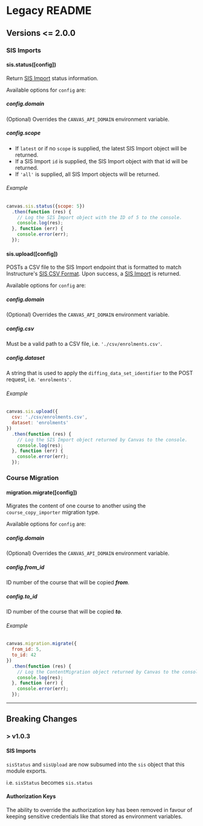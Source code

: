 # Legacy README

## Versions <= 2.0.0

### SIS Imports

#### sis.status([config])

Return [SIS Import](https://canvas.instructure.com/doc/api/sis_imports.html#SisImport) status information.

Available options for `config` are:

##### config.domain

(Optional) Overrides the `CANVAS_API_DOMAIN` environment variable.

##### config.scope

 - If `latest` or if no `scope` is supplied, the latest SIS Import object will be returned.
 - If a SIS Import `id` is supplied, the SIS Import object with that id will be returned.
 - If `'all'` is supplied, all SIS Import objects will be returned.

###### Example

``` javascript
canvas.sis.status({scope: 5})
  .then(function (res) {
    // Log the SIS Import object with the ID of 5 to the console.
    console.log(res);
  }, function (err) {
    console.error(err);
  });
```

#### sis.upload([config])

POSTs a CSV file to the SIS Import endpoint that is formatted to match Instructure's [SIS CSV Format](https://canvas.instructure.com/doc/api/file.sis_csv.html). Upon success, a [SIS Import](https://canvas.instructure.com/doc/api/sis_imports.html#SisImport) is returned.

Available options for `config` are:

##### config.domain

(Optional) Overrides the `CANVAS_API_DOMAIN` environment variable.

##### config.csv

Must be a valid path to a CSV file, i.e. `'./csv/enrolments.csv'`.

##### config.dataset

A string that is used to apply the `diffing_data_set_identifier` to the POST request, i.e. `'enrolments'`.

###### Example

``` javascript
canvas.sis.upload({
  csv: './csv/enrolments.csv',
  dataset: 'enrolments'
})
  .then(function (res) {
    // Log the SIS Import object returned by Canvas to the console.
    console.log(res);
  }, function (err) {
    console.error(err);
  });
```

### Course Migration

#### migration.migrate([config])

Migrates the content of one course to another using the `course_copy_importer` migration type.

Available options for `config` are:

##### config.domain

(Optional) Overrides the `CANVAS_API_DOMAIN` environment variable.

##### config.from_id

ID number of the course that will be copied _**from**_.

##### config.to_id

ID number of the course that will be copied _**to**_.

###### Example

``` javascript
canvas.migration.migrate({
  from_id: 5,
  to_id: 42
})
  .then(function (res) {
    // Log the ContentMigration object returned by Canvas to the console.
    console.log(res);
  }, function (err) {
    console.error(err);
  });
```

---

## Breaking Changes

### > v1.0.3


#### SIS Imports

`sisStatus` and `sisUpload` are now subsumed into the `sis` object that this module exports.

i.e. `sisStatus` becomes `sis.status`

#### Authorization Keys

The ability to override the authorization key has been removed in favour of keeping sensitive credentials like that stored as environment variables.
